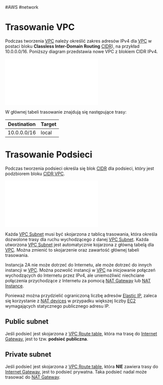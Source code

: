 #AWS #network

# Trasowanie VPC

Podczas tworzenia [VPC](VPC.md) należy określić zakres adresów IPv4 dla [VPC](VPC.md) w postaci bloku **Classless Inter-Domain Routing** [CIDR](../network/CIDR.md)), na przykład 10.0.0.0/16. Poniższy diagram przedstawia nowe VPC z blokiem CIDR IPv4.

![VPC CIDR.png](VPC%20CIDR.png.md)

W głównej tabeli trasowanie znajdują się następujące trasy:

| Destination | Target |
| ----------- | ------ |
| 10.0.0.0/16 | local  |

# Trasowanie Podsieci

Podczas tworzenia podsieci określa się blok [CIDR](../network/CIDR.md) dla podsieci, który jest podzbiorem bloku [CIDR VPC](#Trasowanie%20VPC).

![VPC Tracing.png](VPC%20Tracing.png.md)

Każda [VPC Subnet](VPC%20Subnet.md) musi być skojarzona z tablicą trasowania, która określa dozwolone trasy dla ruchu wychodzącego z danej [VPC Subnet](VPC%20Subnet.md). Każda utworzona [VPC Subnet](VPC%20Subnet.md) jest automatycznie kojarzona z główną tabelą dla [VPC](VPC.md). Można zmienić to skojarzenie oraz zawartość głównej tabeli trasowania.

Instancja 2A nie może dotrzeć do Internetu, ale może dotrzeć do innych instancji w [VPC](VPC.md). Można pozwolić instancji w [VPC](VPC.md) na inicjowanie połączeń wychodzących do Internetu przez IPv4, ale uniemożliwić niechciane połączenia przychodzące z Internetu za pomocą [NAT Gateway](NAT%20devices.md#NAT%20Gateway) lub [NAT Instance](NAT%20devices.md#NAT%20Inctance).

Ponieważ można przydzielić ograniczoną liczbę adresów [Elastic IP](Elastic%20IP.md), zaleca się korzystanie z [NAT devices](NAT%20devices.md) w przypadku większej liczby [EC2](EC2.md) wymagających statycznego publicznego adresu IP.

## Public subnet

Jeśli podsieć jest skojarzona z [VPC Route table](VPC%20Route%20table.md), która ma trasę do [Internet Gateway](Internet%20Gateway.md), jest to tzw. **podsieć publiczna**.

## Private subnet

Jeśli podsieć jest skojarzona z [VPC Route table](VPC%20Route%20table.md), która **NIE** zawiera trasy do [Internet Gateway](Internet%20Gateway.md), jest to podsieć prywatna. Taka podsieć nadal może trasować do [NAT Gateway](NAT%20devices.md#NAT%20Gateway).
